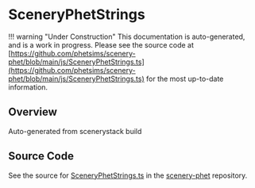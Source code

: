 # SceneryPhetStrings

!!! warning "Under Construction"
    This documentation is auto-generated, and is a work in progress. Please see the source code at
    [https://github.com/phetsims/scenery-phet/blob/main/js/SceneryPhetStrings.ts](https://github.com/phetsims/scenery-phet/blob/main/js/SceneryPhetStrings.ts) for the most up-to-date information.

## Overview

Auto-generated from scenerystack build



## Source Code

See the source for [SceneryPhetStrings.ts](https://github.com/phetsims/scenery-phet/blob/main/js/SceneryPhetStrings.ts) in the [scenery-phet](https://github.com/phetsims/scenery-phet) repository.
